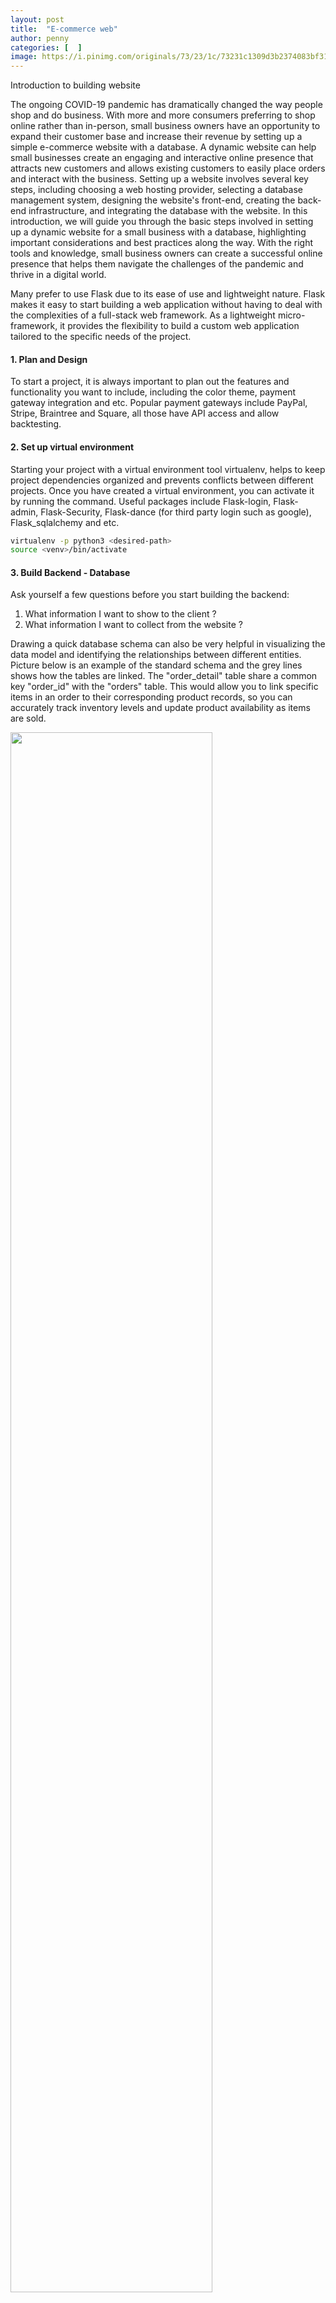 ```yaml
---
layout: post
title:  "E-commerce web"
author: penny
categories: [  ]
image: https://i.pinimg.com/originals/73/23/1c/73231c1309d3b2374083bf312fde1d98.jpg
---
```

Introduction to building website

The ongoing COVID-19 pandemic has dramatically changed the way people shop and do business. With more and more consumers preferring to shop online rather than in-person, small business owners have an opportunity to expand their customer base and increase their revenue by setting up a simple e-commerce website with a database. A dynamic website can help small businesses create an engaging and interactive online presence that attracts new customers and allows existing customers to easily place orders and interact with the business. Setting up a website involves several key steps, including choosing a web hosting provider, selecting a database management system, designing the website's front-end, creating the back-end infrastructure, and integrating the database with the website. In this introduction, we will guide you through the basic steps involved in setting up a dynamic website for a small business with a database, highlighting important considerations and best practices along the way. With the right tools and knowledge, small business owners can create a successful online presence that helps them navigate the challenges of the pandemic and thrive in a digital world.



Many prefer to use Flask due to its ease of use and lightweight nature. Flask makes it easy to start building a web application without having to deal with the complexities of a full-stack web framework. As a lightweight micro-framework, it provides the flexibility to build a custom web application tailored to the specific needs of the project. 



#### 1. Plan and Design 

To start a project, it is always important to plan out the features and functionality you want to include, including the color theme, payment gateway integration and etc. Popular payment gateways include PayPal, Stripe, Braintree and Square, all those have API access and allow backtesting. 



#### 2. Set up virtual environment

Starting your project with a virtual environment tool virtualenv, helps to keep project dependencies organized and prevents conflicts between different projects. Once you have created a virtual environment, you can activate it by running the command. Useful packages include Flask-login, Flask-admin, Flask-Security, Flask-dance (for third party login such as google), Flask_sqlalchemy and etc.

```bash
virtualenv -p python3 <desired-path>
source <venv>/bin/activate
```



#### 3. Build Backend - Database

Ask yourself a few questions before you start building the backend:

1. What information I want to show to the client ? 
2. What information I want to collect from the website ?

Drawing a quick database schema can also be very helpful in visualizing the data model and identifying the relationships between different entities. Picture below is an example of the standard schema and the grey lines shows how the tables are linked. The "order_detail" table share a common key "order_id" with the "orders" table. This would allow you to link specific items in an order to their corresponding product records, so you can accurately track inventory levels and update product availability as items are sold.



<img src="https://live.staticflickr.com/65535/49641865616_3f95e3d78b_c.jpg" width="80%">



#### 4. Build Frontend 

You can quickly get the website to running by using Jinja to dynamically generate HTML pages based on data from your database and user input. This allows you to create customized web pages that can display product listings, shopping carts, checkout forms, and other essential features of an e-commerce website. A basic set up looks like the example below. 

Project Tree Example using Blueprints

```
e_commerce_web
├── /application
│   ├── __init__.py
│   ├── /auth
│   │   ├── auth_routes.py
│   │   └── /templates
│   ├── /main
│   │   ├── main_routes.py
│   │   └── /templates
│   ├── /static
│   └── /templates
│       ├── layout.html
│       ├── home.html
│       └── login.html
├── requirements.txt
└── wsgi.py
└── venv
```

The function create_app() is used to build a Flask app

*\__int__.py* 

```python
# ... #
def create_app():
	app = Flask(__name__)

	app.config['SECRET_KEY'] = ''
	app.config['SQLALCHEMY_DATABASE_URI'] = db_path
	app.config['SQLALCHEMY_TRACK_MODIFICATIONS'] = False
	app.config['OAUTH_CONFIG'] = {''}
	db.init_app(app)

	login_manager = LoginManager()
	login_manager.login_view = 'auth.login'
	login_manager.init_app(app)

	from .models import User

	admin = Admin(app,index_view=CustomAdminIndexView())
	#...#
  
	@login_manager.user_loader
	def load_user(user_id):
	# use user_id in the query for the user
		return User.query.get(int(user_id))


	# blueprint for auth routes in our app
	from .auth import auth as auth_blueprint
	app.register_blueprint(auth_blueprint)

	# blueprint for non-auth parts of app
	from .main import main as main_blueprint
	app.register_blueprint(main_blueprint)
  
	# register google / facebook login
	init_oauth_providers(app)

	return app
```

Reference:

[Flask-login document](https://flask-login.readthedocs.io/en/latest/)

[Flask-login github demo](https://github.com/pallets/flask/tree/master/examples/tutorial/flaskr/)

[Organzing Flask Apps with Blueprints](https://hackersandslackers.com/flask-blueprints/)



#### 5. Add e-commerce features

As the website grows, you can add additional features and functionalities to enhance the user experience. For instance, payment gateways, search functionality, product reviews, wish lists, and social media integration to increase user engagement and boost sales. With Flask's modular design and scalability, you can add these features to the website as needed, making it a versatile and flexible tool for building an e-commerce website.



In order to make a dynamic website, you need to have a basic understanding of JavaScript programming and be familiar with both client-side and server-side development. The main challenge of building a dynamic website is connecting the database to the website and passing data between them. It's like building a bridge between two cities over the sea. One way to do this is by using HTML5 web storage to store shopping cart information and using AJAX to transfer data from the front-end to the back-end, where it can be stored in the database. If you're not familiar with these technologies, I recommend watching some YouTube tutorials to learn more.

[JavaScript Shopping Cart Tutorial](https://www.youtube.com/watch?v=1Q74A6ZQxdY&list=PLoN_ejT35AEhzNoPStBzAkpqAu3YQwPj7)



#### 6. Testing

This involves running different types of tests such as unit tests, integration tests, and end-to-end tests to verify the functionality of different components of the website. You can use testing frameworks such as Pytest and unittest to write and run tests for your website. Debugging any issues or errors that arise is also crucial to make sure that your website is functioning smoothly.

Links to good articles on web testing.   [unittesting](https://blog.miguelgrinberg.com/post/the-flask-mega-tutorial-part-vii-unit-testing-legacy)



#### 7. Deploy

Once you have tested your website and are confident that it works as expected, the next step is to deploy it to a production environment where it can be accessed by users. There are various hosting services available such as Heroku, AWS, and Google Cloud Platform that can be used to deploy your website. You will need to configure the hosting environment, set up the database and server, and deploy your code to the server. It is also important to consider issues such as scalability, security, and availability when deploying your website. I used pythoneverywhere.com to host my website. It is affordable and easy to use. It provides a web-based development environment and a platform for hosting web applications written in Python. With a paid account, you can host up to three web applications for \$5 per month.



When building a website, it's important to ensure that the site is secure and the sensitive customer information such as names, addresses, and payment details are protected from potential hackers or other security threats. One way to accomplish this is to use encryption to protect the data as it is transmitted between the client and server. First, you'll need to obtain an SSL (Secure Sockets Layer) certificate, which verifies the identity of your website and encrypts all data transmitted between the server and the client. You can obtain a SSL certificate from a trusted certificate authority such as Let's Encrypt (FREE !!!) Once you have the certificate, configure the web server to use HTTPS instead of HTTP. HTTPS is a secure version of the HTTP protocol that encrypts all data transmitted between the client and server. 

In addition to using encryption, you should also take other security measures such as regularly updating your software and plugins, using strong passwords, and implementing measures such as two-factor authentication to protect your website from potential threats. It's also a good idea to regularly back up your website to protect against data loss in the event of a security breach or other issue.



#### 8. Google Search

If you want your website to appear in google search, 

1. Verify the domain on google search console. You can open the console by typing in google 

   ```
   site:xxx.com
   ```

2. Complete the DNS verification as google requested

3. Buy a domain name. 

4. Edit CNAME record in the DNS manage section. Here I used goDaddy as an example.

```
host: www
points to: yourwebsitename.com
```

5. Then go back to google console, search for your url in the URL inspection section and submit the index request. Google will perform several test on the website and if passed, you will receive a confirmation email from google. 



Overall, Flask is a flexible and lightweight web framework that simplifies database integration and offers a range of built-in features that can be customized and extended to create dynamic websites for small businesses during the pandemic.
